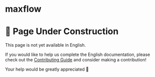# maxflow

# 🚧 Page Under Construction

This page is not yet available in English.

If you would like to help us complete the English documentation, please check out the [Contributing Guide](/en/contribute/) and consider making a contribution!

Your help would be greatly appreciated 💖
